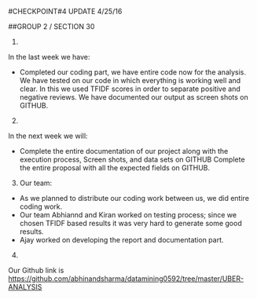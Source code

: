 #CHECKPOINT#4 UPDATE 4/25/16

##GROUP 2 / SECTION 30

1) 
In the last week we have:
* Completed our coding part, we have entire code now for the analysis. We have tested on our code in which everything is working well and clear. In this we used TFIDF scores in order to separate positive and negative reviews. We have documented our output as screen shots on GITHUB.  

2) 
In the next week we will:
* Complete the entire documentation of our project along with the execution process, Screen shots, and data sets on GITHUB
Complete the entire proposal with all the expected fields on GITHUB.

3) Our team:
* As we planned to distribute our coding work between us, we did entire coding work. 
* Our team Abhiannd and Kiran worked on testing process; since we chosen TFIDF based results it was very hard to generate some good results. 
* Ajay worked on developing the report and documentation part.

4) 
Our Github link is https://github.com/abhinandsharma/datamining0592/tree/master/UBER-ANALYSIS
